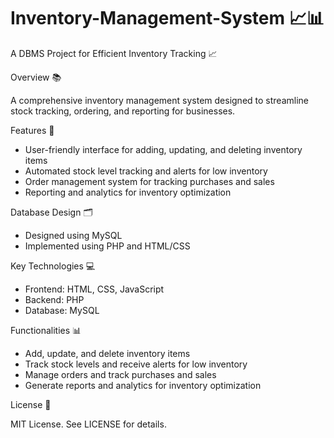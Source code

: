 # Inventory-Management-System 📈📊  

A DBMS Project for Efficient Inventory Tracking 📈

Overview 📚

A comprehensive inventory management system designed to streamline stock tracking, ordering, and reporting for businesses.

Features 🎉

- User-friendly interface for adding, updating, and deleting inventory items
- Automated stock level tracking and alerts for low inventory
- Order management system for tracking purchases and sales
- Reporting and analytics for inventory optimization

Database Design 🗂

- Designed using MySQL
- Implemented using PHP and HTML/CSS

Key Technologies 💻

- Frontend: HTML, CSS, JavaScript
- Backend: PHP
- Database: MySQL

Functionalities 📊

- Add, update, and delete inventory items
- Track stock levels and receive alerts for low inventory
- Manage orders and track purchases and sales
- Generate reports and analytics for inventory optimization

License 📜

MIT License. See LICENSE for details.
 

